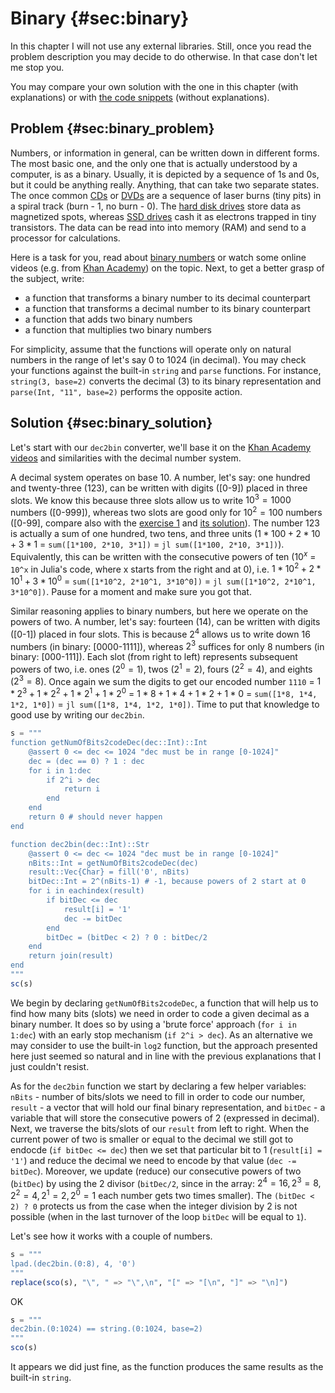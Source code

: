 # Binary {#sec:binary}

In this chapter I will not use any external libraries. Still, once you read the
problem description you may decide to do otherwise. In that case don't let me
stop you.

You may compare your own solution with the one in this chapter (with
explanations) or with [the code
snippets](https://github.com/b-lukaszuk/BS_wJ_eng/tree/main/code_snippets/binary)
(without explanations).

## Problem {#sec:binary_problem}

Numbers, or information in general, can be written down in different forms. The
most basic one, and the only one that is actually understood by a computer, is
as a binary. Usually, it is depicted by a sequence of 1s and 0s, but it could be
anything really. Anything, that can take two separate states. The once common
[CDs](https://en.wikipedia.org/wiki/Compact_disc) or
[DVDs](https://en.wikipedia.org/wiki/DVD) are a sequence of laser burns (tiny
pits) in a spiral track (burn - 1, no burn - 0). The [hard disk
drives](https://en.wikipedia.org/wiki/Hard_disk_drive) store data as magnetized
spots, whereas [SSD drives](https://en.wikipedia.org/wiki/Solid-state_drive)
cash it as electrons trapped in tiny transistors. The data can be read into
into memory (RAM) and send to a processor for calculations.

Here is a task for you, read about [binary
numbers](https://en.wikipedia.org/wiki/Binary_number) or watch some online
videos (e.g. from [Khan
Academy](https://www.youtube.com/watch?v=ku4KOFQ-bB4&list=PLS---sZ5WJJvsjaAQZKwTwxl910xUdO98))
on the topic. Next, to get a better grasp of the subject, write:

- a function that transforms a binary number to its decimal counterpart
- a function that transforms a decimal number to its binary counterpart
- a function that adds two binary numbers
- a function that multiplies two binary numbers

For simplicity, assume that the functions will operate only on natural numbers
in the range of let's say 0 to 1024 (in decimal). You may check your functions
against the built-in `string` and `parse` functions. For instance,
`string(3, base=2)` converts the decimal (3) to its binary representation and
`parse(Int, "11", base=2)` performs the opposite action.

## Solution {#sec:binary_solution}

Let's start with our `dec2bin` converter, we'll base it on the [Khan Academy
videos](https://www.youtube.com/watch?v=ku4KOFQ-bB4&list=PLS---sZ5WJJvsjaAQZKwTwxl910xUdO98)
and similarities with the decimal number system.

A decimal system operates on base 10. A number, let's say: one hundred and
twenty-three (123), can be written with digits ([0-9]) placed in three slots. We
know this because three slots allow us to write $10^3 = 1000$ numbers ([0-999]),
whereas two slots are good only for $10^2 = 100$ numbers ([0-99], compare also
with the [exercise
1](https://b-lukaszuk.github.io/RJ_BS_eng/statistics_intro_exercises.html#sec:statistics_intro_exercise1)
and [its
solution](https://b-lukaszuk.github.io/RJ_BS_eng/statistics_intro_exercises_solutions.html#sec:statistics_intro_exercise1_solution)).
The number 123 is actually a sum of one hundred, two tens, and three units
($1*100 + 2*10 + 3*1$ = `sum([1*100, 2*10, 3*1])` = `jl sum([1*100, 2*10, 3*1])`).
Equivalently, this can be written with the consecutive powers of ten
($10^x$ = `10^x` in Julia's code, where x starts from the right and at 0), i.e.
$1*10^2 + 2*10^1 + 3*10^0$ =
`sum([1*10^2, 2*10^1, 3*10^0])` = `jl sum([1*10^2, 2*10^1, 3*10^0])`. Pause for
a moment and make sure you got that.

Similar reasoning applies to binary numbers, but here we operate on the powers
of two. A number, let's say: fourteen (14), can be written with digits ([0-1])
placed in four slots. This is because $2^4$ allows us to write down 16 numbers
(in binary: [0000-1111]), whereas $2^3$ suffices for only 8 numbers (in binary:
[000-111]). Each slot (from right to left) represents subsequent powers of two,
i.e. ones ($2^0 = 1$), twos ($2^1 = 2$), fours ($2^2 = 4$), and eights ($2^3 =
8$). Once again we sum the digits to get our encoded number `1110` =
$1*2^3 + 1*2^2 + 1*2^1 + 1*2^0$ = $1*8 + 1*4 + 1*2 + 1*0$ =
`sum([1*8, 1*4, 1*2, 1*0])` = `jl sum([1*8, 1*4, 1*2, 1*0])`. Time to put that
knowledge to good use by writing our `dec2bin`.

```jl
s = """
function getNumOfBits2codeDec(dec::Int)::Int
    @assert 0 <= dec <= 1024 "dec must be in range [0-1024]"
    dec = (dec == 0) ? 1 : dec
    for i in 1:dec
        if 2^i > dec
            return i
        end
    end
    return 0 # should never happen
end

function dec2bin(dec::Int)::Str
    @assert 0 <= dec <= 1024 "dec must be in range [0-1024]"
    nBits::Int = getNumOfBits2codeDec(dec)
    result::Vec{Char} = fill('0', nBits)
    bitDec::Int = 2^(nBits-1) # -1, because powers of 2 start at 0
    for i in eachindex(result)
        if bitDec <= dec
            result[i] = '1'
            dec -= bitDec
        end
        bitDec = (bitDec < 2) ? 0 : bitDec/2
    end
    return join(result)
end
"""
sc(s)
```

We begin by declaring `getNumOfBits2codeDec`, a function that will help us to
find how many bits (slots) we need in order to code a given decimal as a binary
number. It does so by using a 'brute force' approach (`for i in 1:dec`) with an
early stop mechanism (`if 2^i > dec`). As an alternative we may consider to
use the built-in `log2` function, but the approach presented here just seemed so
natural and in line with the previous explanations that I just couldn't resist.

As for the `dec2bin` function we start by declaring a few helper variables:
`nBits` - number of bits/slots we need to fill in order to code our number,
`result` - a vector that will hold our final binary representation, and
`bitDec` - a variable that will store the consecutive powers of 2 (expressed in
decimal). Next, we traverse the bits/slots of our `result` from left to
right. When the current power of two is smaller or equal to the decimal we still
got to endocde (`if bitDec <= dec`) then we set that particular bit to 1
(`result[i] = '1'`) and reduce the decimal we need to encode by that value
(`dec -= bitDec`). Moreover, we update (reduce) our consecutive powers of two
(`bitDec`) by using the 2 divisor (`bitDec/2`, since in the array: $2^4 = 16,
2^3 = 8, 2^2 = 4, 2^1 = 2, 2^0 = 1$ each number gets two times smaller). The
`(bitDec < 2) ? 0` protects us from the case when the integer division by 2 is
not possible (when in the last turnover of the loop `bitDec` will be equal to
`1`).

Let's see how it works with a couple of numbers.

```jl
s = """
lpad.(dec2bin.(0:8), 4, '0')
"""
replace(sco(s), "\", " => "\",\n", "[" => "[\n", "]" => "\n]")
```

OK

```jl
s = """
dec2bin.(0:1024) == string.(0:1024, base=2)
"""
sco(s)
```

It appears we did just fine, as the function produces the same results as the
built-in `string`.
